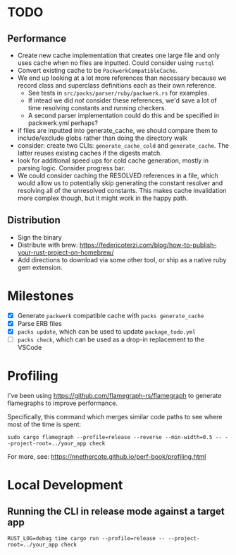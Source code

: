 # TODO
## Performance
- Create new cache implementation that creates one large file and only uses cache when no files are inputted. Could consider using `rustql`
- Convert existing cache to be `PackwerkCompatibleCache`.
- We end up looking at a lot more references than necessary because we record class and superclass definitions each as their own reference.
  - See tests in `src/packs/parser/ruby/packwerk.rs` for examples.
  - If intead we did *not* consider these references, we'd save a lot of time resolving constants and running checkers.
  - A second parser implementation could do this and be specified in packwerk.yml perhaps?
- if files are inputted into generate_cache, we should compare them to include/exclude globs rather than doing the directory walk
- consider: create two CLIs: `generate_cache_cold` and `generate_cache`. The latter reuses existing caches if the digests match.
- look for additional speed ups for cold cache generation, mostly in parsing logic. Consider progress bar.
- We could consider caching the RESOLVED references in a file, which would allow us to potentially skip generating the constant resolver and resolving all of the unresolved constants. This makes cache invalidation more complex though, but it might work in the happy path.

## Distribution
- Sign the binary
- Distribute with brew: https://federicoterzi.com/blog/how-to-publish-your-rust-project-on-homebrew/
- Add directions to download via some other tool, or ship as a native ruby gem extension.

# Milestones
- [x] Generate `packwerk` compatible cache with `packs generate_cache`
- [x] Parse ERB files
- [x] `packs update`, which can be used to update `package_todo.yml`
- [ ] `packs check`, which can be used as a drop-in replacement to the VSCode

# Profiling
I've been using https://github.com/flamegraph-rs/flamegraph to generate flamegraphs to improve performance.

Specifically, this command which merges similar code paths to see where most of the time is spent:
```
sudo cargo flamegraph --profile=release --reverse --min-width=0.5 -- --project-root=../your_app check
```
For more, see: https://nnethercote.github.io/perf-book/profiling.html

# Local Development
## Running the CLI in release mode against a target app
```
RUST_LOG=debug time cargo run --profile=release -- --project-root=../your_app check
```
